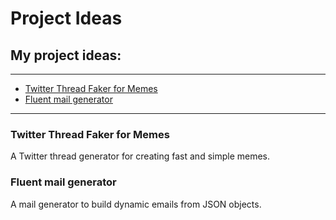 # Project Ideas

## My project ideas:
___

- [Twitter Thread Faker for Memes](#twitter-thread-faker-for-memes)
- [Fluent mail generator](#fluent-mail-generator)

___

### Twitter Thread Faker for Memes

A Twitter thread generator for creating fast and simple memes.

### Fluent mail generator

A mail generator to build dynamic emails from JSON objects.
